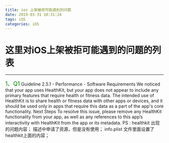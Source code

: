 ```yaml
---
title: ios 上架被拒可能遇到的问题
date: 2019-03-31 10:31:24
tags: iOS
categories: iOS
---
```


<h1>这里对iOS上架被拒可能遇到的问题的列表</h1>
<hr/>

<font color="green" size="4">1、Q1</font>
Guideline 2.5.1 - Performance - Software Requirements
We noticed that your app uses HealthKit, but your app does not appear to include any primary features that require health or fitness data. 
The intended use of HealthKit is to share health or fitness data with other apps or devices, and it should be used only in apps that require this data as a part of the app's core functionality. 
Next Steps
To resolve this issue, please remove any HealthKit functionality from your app, as well as any references to this app’s interactivity with HealthKit from the app or its metadata.
PS :
healthkit 出现的问题内容；
描述中申请了资源，但是没有使用；
info.plist 文件里面设置了healthkit上面的内容；